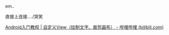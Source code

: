em..

直接上连接..../哭笑

[Android入门教程 | 自定义View（绘制文字、裁剪画布） - 哔哩哔哩 (bilibili.com)](https://www.bilibili.com/read/cv14243844)

